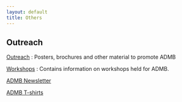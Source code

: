 ```yaml
---
layout: default
title: Others
---
```


Outreach
--------

[Outreach](outreach/)
: Posters, brochures and other material to promote ADMB

[Workshops](workshops/)
: Contains information on workshops held for ADMB.

[ADMB Newsletter](http://admb-foundation.org/?page_id=39)

[ADMB T-shirts](admb-t-shirts/)
